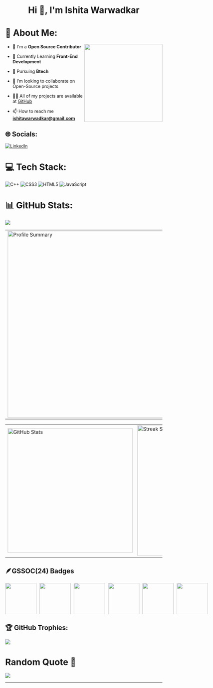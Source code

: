 
<h1 align="center">Hi 👋, I'm Ishita Warwadkar</h1> 
<h3 align="start"></h3>

# 💫 About Me:

- 🔭 I'm a <b> Open Source Contributor</b>  <img align="right" height="250" src="https://giffiles.alphacoders.com/137/137451.gif"  />
  
- 🌱 Currently Learning <b> Front-End Development </b>

- 🌱 Pursuing  **Btech**
  
- 👯 I’m looking to collaborate on Open-Source projects

- 👨‍💻 All of my projects are available at [GitHub](https://github.com/CoderGirl2844)

- 📫 How to reach me **ishitawarwadkar@gmail.com**




## 🌐 Socials:
[![LinkedIn](https://img.shields.io/badge/LinkedIn-%230077B5.svg?logo=linkedin&logoColor=white)](https://www.linkedin.com/in/ishita-warwadkar-724650251/)


# 💻 Tech Stack:
![C++](https://img.shields.io/badge/c++-%2300599C.svg?style=for-the-badge&logo=c%2B%2B&logoColor=white) ![CSS3](https://img.shields.io/badge/css3-%231572B6.svg?style=for-the-badge&logo=css3&logoColor=white) ![HTML5](https://img.shields.io/badge/html5-%23E34F26.svg?style=for-the-badge&logo=html5&logoColor=white) ![JavaScript](https://img.shields.io/badge/javascript-%23323330.svg?style=for-the-badge&logo=javascript&logoColor=%23F7DF1E)
# 📊 GitHub Stats:
![](https://komarev.com/ghpvc/?username=CoderGirl2844&abbreviated=true) <br/> 
<table width="100%" align="center">
<tr>
<td>
  <img width="600em" src="http://github-profile-summary-cards.vercel.app/api/cards/profile-details?username=CoderGirl2844&theme=radical" alt="Profile Summary">
</td>
</tr>
</table>

<table width="100%" align="center">
<tr>
<td>
  <img width="400em" src="https://github-readme-stats.vercel.app/api?username=CoderGirl2844&hide_rank=true&show_icons=true&locale=en&theme=radical" alt="GitHub Stats"/>
</td>
<td>
  <img width="420em" src="https://github-readme-streak-stats.herokuapp.com/?user=CoderGirl2844&theme=radical" alt="Streak Stats"/>
</td>
</tr>
</table>


## 🪶GSSOC(24) Badges
<div style='display:flex; align-items:center; gap: 10px;' align='center'>
<img src="https://raw.githubusercontent.com/GSSoC24/Postman-Challenge/main/docs/assets/Postman%20White.png" width="100px" height="100px" />
  <img src="https://raw.githubusercontent.com/GSSoC24/Postman-Challenge/main/docs/assets/1.png" width="100px" height="100px" />
  <img src="https://raw.githubusercontent.com/GSSoC24/Postman-Challenge/main/docs/assets/2.png" width="100px" height="100px" />
  <img src="https://raw.githubusercontent.com/GSSoC24/Postman-Challenge/main/docs/assets/3.png" width="100px" height="100px" />
  <img src="https://raw.githubusercontent.com/GSSoC24/Postman-Challenge/main/docs/assets/4.png" width="100px" height="100px" />
  <img src="https://raw.githubusercontent.com/GSSoC24/Postman-Challenge/main/docs/assets/5.png" width="100px" height="100px" />
</div>

## 🏆 GitHub Trophies:

![](https://github-profile-trophy.vercel.app/?username=Harshitmishra001&theme=radical&no-frame=false&no-bg=true&margin-w=4)
# Random Quote 💯
![](https://quotes-github-readme.vercel.app/api?type=horizontal&theme=dark)

---
